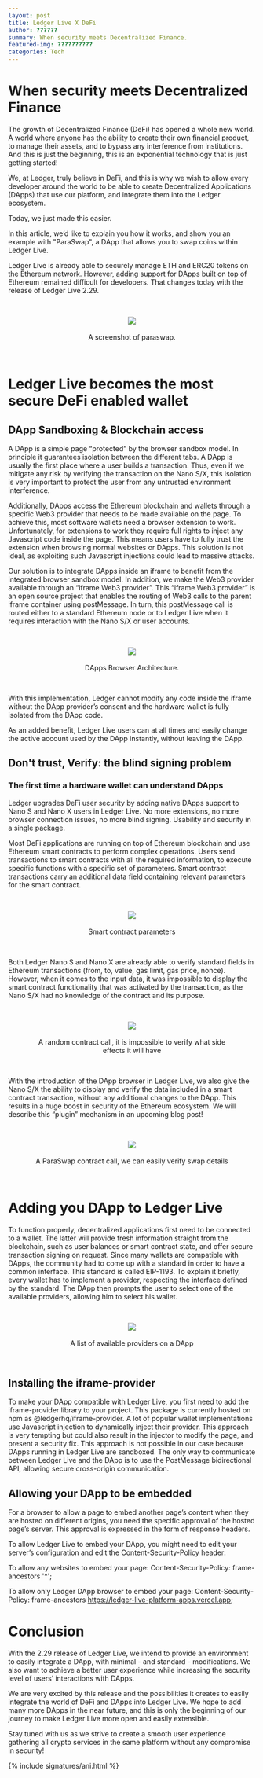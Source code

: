 ```yaml
---
layout: post
title: Ledger Live X DeFi
author: ??????
summary: When security meets Decentralized Finance.
featured-img: ??????????
categories: Tech
---
```


# When security meets Decentralized Finance

The growth of Decentralized Finance (DeFi) has opened a whole new world. A world where anyone has the ability to create their own financial product, to manage their assets, and to bypass any interference from institutions. And this is just the beginning, this is an exponential technology that is just getting started! 

We, at Ledger, truly believe in DeFi, and this is why we wish to allow every developer around the world to be able to create Decentralized Applications (DApps) that use our platform, and integrate them into the Ledger ecosystem. 

Today, we just made this easier. 

In this article, we’d like to explain you how it works, and show you an example with "ParaSwap", a DApp that allows you to swap coins within Ledger Live.

Ledger Live is already able to securely manage ETH and ERC20 tokens on the Ethereum network. However, adding support for DApps built on top of Ethereum remained difficult for developers. That changes today with the release of Ledger Live 2.29.


<br/>
<center>
  <figure class="image">
    <img src="{{ site.baseurl }}/assets/defi/paraswap_in_ledger_live.png">
    <br/><br/>
    <figcaption>A screenshot of paraswap.</figcaption>
  </figure>
</center>  
<br/>

# Ledger Live becomes the most secure DeFi enabled wallet

## DApp Sandboxing & Blockchain access

A DApp is a simple page “protected” by the browser sandbox model. In principle it guarantees isolation between the different tabs. A DApp is usually the first place where a user builds a transaction. Thus, even if we mitigate any risk by verifying the transaction on the Nano S/X, this isolation is very important to protect the user from any untrusted environment interference.

Additionally, DApps access the Ethereum blockchain and wallets through a specific Web3 provider that needs to be made available on the page. To achieve this, most software wallets  need a browser extension to work. Unfortunately, for extensions to work they require full rights to inject any Javascript code inside the page. This means users have to fully trust the extension when browsing normal websites or DApps. This solution is not ideal, as exploiting such Javascript injections could lead to massive attacks.

Our solution is to integrate DApps inside an iframe to benefit from the integrated browser sandbox model. In addition, we make the Web3 provider available through an “iframe Web3 provider”. This “iframe Web3 provider” is an open source project that enables the routing of Web3 calls to the parent iframe container using postMessage. In turn, this postMessage call is routed either to a standard Ethereum node or to Ledger Live when it requires interaction with the Nano S/X or user accounts.

<br />
<center>
  <figure class="image">
    <img src="{{ site.baseurl }}/assets/defi/dapps_browser_architecture.png">
    <br/><br/>
    <figcaption>DApps Browser Architecture.</figcaption>
  </figure>
</center>
<br />

With this implementation, Ledger cannot modify any code inside the iframe without the DApp provider’s consent and the hardware wallet is fully isolated from the DApp code.

As an added benefit, Ledger Live users can at all times and easily change the active account used by the DApp instantly, without leaving the DApp.

## Don't trust, Verify: the blind signing problem

### The first time a hardware wallet can understand DApps

Ledger upgrades DeFi user security by adding native DApps support to Nano S and Nano X users in Ledger Live. No more extensions, no more browser connection issues, no more blind signing. Usability and security in a single package.

Most DeFi applications are running on top of Ethereum blockchain and use Ethereum smart contracts to perform complex operations. Users send transactions to smart contracts with all the required information, to execute specific functions with a specific set of parameters. Smart contract transactions carry an additional data field containing relevant parameters for the smart contract.

<br />
<center>
  <figure class="image">
    <img src="{{ site.baseurl }}/assets/defi/smart_contracts_parameters.png">
    <br/><br/>
    <figcaption>Smart contract parameters</figcaption>
  </figure>
</center>
<br />

Both Ledger Nano S and Nano X are already able to verify standard fields in Ethereum transactions (from, to, value, gas limit, gas price, nonce). However, when it comes to the input data, it was impossible to display the smart contract functionality that was activated by the transaction, as the Nano S/X had no knowledge of the contract and its purpose.

<br />
<center>
  <figure class="image">
    <img src="{{ site.baseurl }}/assets/defi/random_contract_call.gif">
    <br/><br/>
    <figcaption>A random contract call, it is impossible to verify what side effects it will have</figcaption>
  </figure>
</center>
<br />

With the introduction of the DApp browser in Ledger Live, we also give the Nano S/X the ability to display and verify the data included in a smart contract transaction, without any additional changes to the DApp. This results in a huge boost in security of the Ethereum ecosystem. We will describe this “plugin” mechanism in an upcoming blog post!

<br />
<center>
  <figure class="image">
    <img src="{{ site.baseurl }}/assets/defi/paraswap_contract_call.gif">
    <br/><br/>
    <figcaption>A ParaSwap contract call, we can easily verify swap details</figcaption>
  </figure>
</center>
<br />

# Adding you DApp to Ledger Live

To function properly, decentralized applications first need to be connected to a wallet. The latter will provide fresh information straight from the blockchain, such as user balances or smart contract state, and offer secure transaction signing on request. Since many wallets are compatible with DApps, the community had to come up with a standard in order to have a common interface. This standard is called EIP-1193. To explain it briefly, every wallet has to implement a provider, respecting the interface defined by the standard. The DApp then prompts the user to select one of the available providers, allowing him to select his wallet.

<br />
<center>
  <figure class="image">
    <img src="{{ site.baseurl }}/assets/defi/list_dapp_providers.png">
    <br/><br/>
    <figcaption>A list of available providers on a DApp</figcaption>
  </figure>
</center>
<br />

## Installing the iframe-provider

To make your DApp compatible with Ledger Live, you first need to add the iframe-provider library to your project. This package is currently hosted on npm as @ledgerhq/iframe-provider. A lot of popular wallet implementations use Javascript injection to dynamically inject their provider. This approach is very tempting but could also result in the injector to modify the page, and present a security fix. This approach is not possible in our case because DApps running in Ledger Live are sandboxed. The only way to communicate between Ledger Live and the DApp is to use the PostMessage bidirectional API, allowing secure cross-origin communication.

## Allowing your DApp to be embedded

For a browser to allow a page to embed another page’s content when they are hosted on different origins, you need the specific approval of the hosted page’s server. This approval is expressed in the form of response headers.

To allow Ledger Live to embed your DApp, you might need to edit your server’s configuration and edit the Content-Security-Policy header:

To allow any websites to embed your page:
Content-Security-Policy: frame-ancestors '*';

To allow only Ledger DApp browser to embed your page:
Content-Security-Policy: frame-ancestors https://ledger-live-platform-apps.vercel.app;


# Conclusion

With the 2.29 release of Ledger Live, we intend to provide an environment to easily integrate a DApp, with minimal - and standard - modifications. We also want to achieve a better user experience while increasing the security level of users’ interactions with DApps. 

We are very excited by this release and the possibilities it creates to easily integrate the world of DeFi and DApps into Ledger Live. We hope to add many more DApps in the near future, and this is only the beginning of our journey to make Ledger Live more open and easily extensible.

Stay tuned with us as we strive to create a smooth user experience gathering all crypto services in the same platform without any compromise in security!


{% include signatures/ani.html %}